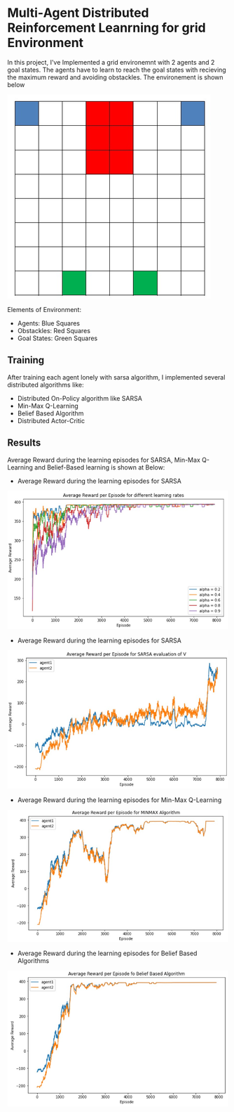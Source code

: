# Multi‑Agent Distributed Reinforcement Leanrning for grid Environment
In this project, I've Implemented a grid environemnt with 2 agents and 2 goal states. The agents have to learn to reach the goal states with recieving the maximum reward and avoiding obstackles.
The environement is shown below  
  
![Environment](Environment.jpg "Environment")
  
Elements of Environment:
- Agents: Blue Squares
- Obstackles: Red Squares
- Goal States: Green Squares

## Training
After training each agent lonely with sarsa algorithm, I implemented several distributed algorithms like:
- Distributed On-Policy algorithm like SARSA
- Min-Max Q-Learning
- Belief Based Algorithm 
- Distributed Actor-Critic

## Results
Average Reward during the learning episodes for SARSA, Min-Max Q-Learning and Belief-Based learning is shown at Below:
  
- Average Reward during the learning episodes for SARSA  
  
![Average reward for SARSA](sarsa.jpg "Average reward for SARSA")
  
- Average Reward during the learning episodes for SARSA  
  
![Average reward for Distributed SARSA](OnPolicy_distributed.jpg "Average reward for Distributed SARSA")
  
- Average Reward during the learning episodes for Min-Max Q-Learning  
  
![Average reward for Min-Max Q-Learning ](MIn-Max.jpg "Average reward for Min-Max Q-Learning ")
  
- Average Reward during the learning episodes for Belief Based Algorithms  
  
![Average reward for Belief Based Algorithms ](Belief-Based.jpg "Average reward for Belief Based Algorithms ")

  
  
